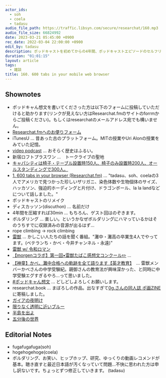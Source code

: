 ```yaml
---
actor_ids:
  - soh
  - coela
  - tadasu
audio_file_path: https://traffic.libsyn.com/secure/researchat/160.mp3 
audio_file_size: 66824992
date: 2023-03-21 05:45:00 +0900
rec_date: 2022-03-04 22:00:00 +0900
edit_by: tadasu
description: ポッドキャストを初めてからの4年間、ポッドキャストエピソードのセルフリメイク、ポッドキャん想文、飽き性について話しました。
duration: "01:01:15"
layout: article
tags:
  - 雑談
title: 160. 600 tabs in your mobile web browser
---
```


## Shownotes
- ポッドキャん想文を書いてくださった方は以下のフォームに投稿していただけると助かります(リンクが見えない方はResearchat.fmのサイトのforrmからご投稿ください)。もしくはresearchatのメールアドレス宛でも構いません。
- [Researchat.fmへのお便りフォーム](https://researchat.fm/form.html)
- iTunesU ... 昔あった古のプラットフォーム。MITの授業やUri Alonの授業をみていた記憶。
- [video podcast](https://podcasters.apple.com/support/3684-video-podcasts) ... おそらく歴史はふるい。
- 新宿ロフトプラスワン ...　トークライブの聖地
- [キャパシティは椅子・テーブル設置時150人、椅子のみ設置時200人、オールスタンディングで300人。](https://super-nice.net/%E6%9D%B1%E4%BA%AC%E9%83%BD/3264/#:~:text=%E3%82%AD%E3%83%A3%E3%83%91%E3%82%B7%E3%83%86%E3%82%A3%E3%81%AF%E6%A4%85%E5%AD%90%E3%83%BB%E3%83%86%E3%83%BC%E3%83%96%E3%83%AB,%E3%82%AA%E3%83%BC%E3%83%AB%E3%82%B9%E3%82%BF%E3%83%B3%E3%83%87%E3%82%A3%E3%83%B3%E3%82%B0%E3%81%A7300%E4%BA%BA%E3%80%82)
- [1. 600 tabs in your browser (Researchat.fm)](https://researchat.fm/episode/1) ... "tadasu、soh、coelaの3人でアメリカで見つかった珍しいザリガニ、染色体数や生物個体のサイズ、ハッカソン、強迫的ホーディングと片付け、ドラゴンボール、la la landなどについて話しました。"
- ポッドキャストのリメイク
- ディスカッソン(discuthon) ... 名前だけ
- 4年間を圧縮すれば30min ... もちろん、ゲスト回はのぞきます。
- ボルダリング ... 楽しい。というかなぜボルダリングにハマっているかはそのうちすでに収録済みの音源が出るはず...
- rope climbing -> rock climbing
- [雷獣](https://www.youtube.com/channel/UCIqbDFiFM-wHHmqdNlV5AEw) ... かしこい人たちの話を聞く番組。"灘中・灘高の卒業生4人でやってます。(ベテランち・かべ・今井チャンネル・永遠)"
- [雷獣 w/ 令和ロマン](https://www.youtube.com/watch?v=UlGSINz8p_M&ab_channel=%E9%9B%B7%E7%8D%A3)
- [【morgenコラボ】第一回•雷獣たばこ感想文コンクール✏️](https://www.youtube.com/watch?v=uCBbCb-wUG4&t=1s&ab_channel=%E9%9B%B7%E7%8D%A3) ... 
- [【神童】かべ、灘中合格への軌跡を全て語ります【英才教育】](https://www.youtube.com/watch?v=XwNveevIlng&ab_channel=%E9%9B%B7%E7%8D%A3)　... 雷獣メンバーかべさんの中学受験紀。親御さんの教育法が興味深かった、と同時に中学受験エグすぎるやろ...って思いました。
- [#ポッドキャん想文](https://twitter.com/search?q=%23%E3%83%9D%E3%83%83%E3%83%89%E3%82%AD%E3%83%A3%E3%82%93%E6%83%B3%E6%96%87&src=typed_query) ... どしどしよろしくお願いします。
- researchat.book ... まぼろしの作品。出なすぎて[0g.さんの同人誌 ポ画ZINE](https://twitter.com/sai_enlightened/status/1578698896770879489)に寄稿しました。
- [ガイアの夜明け](https://www.tv-tokyo.co.jp/gaia/program/)
- [限りなく透明に近いブルー](https://www.amazon.co.jp/dp/4062763478?tag=researchatf04-22)
- [半島を出よ](https://www.amazon.co.jp/dp/4344410009?tag=researchatf04-22)
- [五分後の世界](https://www.amazon.co.jp/dp/4877284443?tag=researchatf04-22)
 

## Editorial Notes
- fugafugafuga(soh)
- hogehogehoge(coela)
- ボルダリング、お笑い、ヒップホップ、研究、ゆっくりの動画レコメンドが基本。聴き直すと最近日本語が汚くなっていて問題...不快に思われた方は申し訳ないです。ちょっとずつ修正していきます。 (tadasu)
